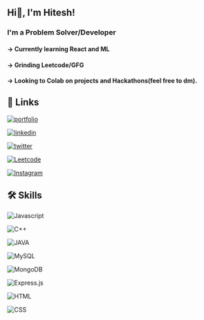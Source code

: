 
## Hi👋, I'm Hitesh!

### I'm a Problem Solver/Developer

#### -> Currently learning React and ML
#### -> Grinding Leetcode/GFG
#### -> Looking to Colab on projects and Hackathons(feel free to dm).




## 🔗 Links
[![portfolio](https://img.shields.io/badge/my_portfolio-000?style=for-the-badge&logo=ko-fi&logoColor=white)](https://hiteshrew.github.io/MyPortfolio/)

[![linkedin](https://img.shields.io/badge/linkedin-0A66C2?style=for-the-badge&logo=linkedin&logoColor=white)](https://www.linkedin.com/hitesh-rewri/)

[![twitter](https://img.shields.io/badge/twitter-1DA1F2?style=for-the-badge&logo=twitter&logoColor=white)](https://twitter.com/hiteshrewri1)

[![Leetcode](https://img.shields.io/badge/-LeetCode-FFA116?style=for-the-badge&logo=LeetCode&logoColor=black)](https://leetcode.com/hiteshrew/)

[![Instagram](https://img.shields.io/badge/Instagram-E4405F?style=for-the-badge&logo=instagram&logoColor=white)](https://www.instagram.com/hitesh.rew/)


## 🛠 Skills
![Javascript](https://img.shields.io/badge/JavaScript-F7DF1E?style=for-the-badge&logo=javascript&logoColor=black) 

![C++](https://img.shields.io/badge/C%2B%2B-00599C?style=for-the-badge&logo=c%2B%2B&logoColor=white)

![JAVA](https://img.shields.io/badge/Java-ED8B00?style=for-the-badge&logo=java&logoColor=white)

![MySQL](https://img.shields.io/badge/MySQL-00000F?style=for-the-badge&logo=mysql&logoColor=white)

![MongoDB](https://img.shields.io/badge/MongoDB-4EA94B?style=for-the-badge&logo=mongodb&logoColor=white)

![Express.js](https://img.shields.io/badge/Express.js-000000?style=for-the-badge&logo=express&logoColor=white)

![HTML](https://img.shields.io/badge/HTML5-E34F26?style=for-the-badge&logo=html5&logoColor=white)

![CSS](https://img.shields.io/badge/CSS-239120?&style=for-the-badge&logo=css3&logoColor=white)

  